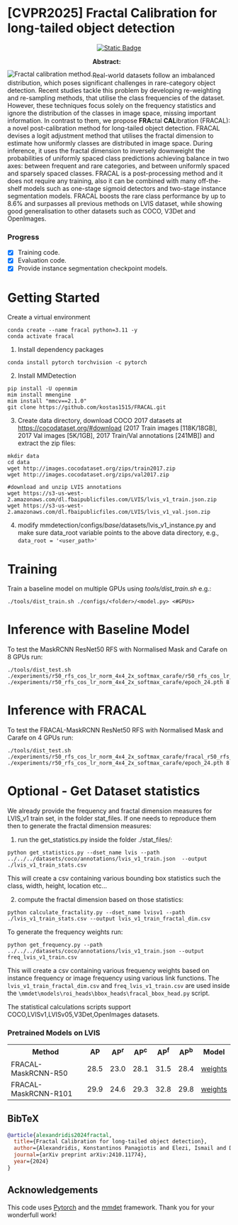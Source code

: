 <h1>[CVPR2025] Fractal Calibration for long-tailed object detection </h1>
<div align="center">
 
[![Static Badge](https://img.shields.io/badge/arxiv-2410.11774v2-blue)](https://arxiv.org/abs/2410.11774v2)
</div>
<img src="./assets/fracal_teaser.png"
     alt="Fractal calibration method."
     style="float: left;margin-top: 2em"
/>
 <b>Abstract:</b><p> Real-world datasets follow an imbalanced distribution, which poses significant challenges in rare-category object detection. Recent studies tackle this problem by developing re-weighting and re-sampling methods, that utilise the class frequencies of the dataset. However, these techniques focus solely on the frequency statistics and ignore the distribution of the classes in image space, missing important information.
In contrast to them, we propose <b>FRA</b>ctal <b>CAL</b>ibration (FRACAL): a novel post-calibration method for long-tailed object detection. FRACAL devises a logit adjustment method that utilises the fractal dimension to estimate how uniformly classes are distributed in image space. During inference, it uses the fractal dimension to inversely downweight the probabilities of uniformly spaced class predictions achieving balance in two axes: between frequent and rare categories, and between uniformly spaced and sparsely spaced classes. FRACAL is a post-processing method and it does not require any training, also it can be combined with many off-the-shelf models such as one-stage sigmoid detectors and two-stage instance segmentation models. FRACAL boosts the rare class performance by up to 8.6% and surpasses all previous methods on LVIS dataset, while showing good generalisation to other datasets such as COCO, V3Det and OpenImages.</p>


### Progress

- [x] Training code.
- [x] Evaluation code.
- [x] Provide instance segmentation checkpoint models.

<h1> Getting Started </h1>
Create a virtual environment

```
conda create --name fracal python=3.11 -y
conda activate fracal
```

1. Install dependency packages
```
conda install pytorch torchvision -c pytorch
```

2. Install MMDetection
```
pip install -U openmim
mim install mmengine
mim install "mmcv==2.1.0"
git clone https://github.com/kostas1515/FRACAL.git
```

3. Create data directory, download COCO 2017 datasets at https://cocodataset.org/#download (2017 Train images [118K/18GB], 2017 Val images [5K/1GB], 2017 Train/Val annotations [241MB]) and extract the zip files:

```
mkdir data
cd data
wget http://images.cocodataset.org/zips/train2017.zip
wget http://images.cocodataset.org/zips/val2017.zip

#download and unzip LVIS annotations
wget https://s3-us-west-2.amazonaws.com/dl.fbaipublicfiles.com/LVIS/lvis_v1_train.json.zip
wget https://s3-us-west-2.amazonaws.com/dl.fbaipublicfiles.com/LVIS/lvis_v1_val.json.zip

```

4. modify mmdetection/configs/_base_/datasets/lvis_v1_instance.py and make sure data_root variable points to the above data directory, e.g.,
```data_root = '<user_path>'```

<h1>Training </h1>
Train a baseline model on multiple GPUs using <i>tools/dist_train.sh</i> e.g.:

```
./tools/dist_train.sh ./configs/<folder>/<model.py> <#GPUs>
```

<h1>Inference with Baseline Model</h1>
To test the MaskRCNN ResNet50 RFS with Normalised Mask and Carafe on 8 GPUs run:

```
./tools/dist_test.sh ./experiments/r50_rfs_cos_lr_norm_4x4_2x_softmax_carafe/r50_rfs_cos_lr_norm_4x4_2x_softmax_carafe.py ./experiments/r50_rfs_cos_lr_norm_4x4_2x_softmax_carafe/epoch_24.pth 8
```
     
<h1>Inference with FRACAL</h1>
     
To test the FRACAL-MaskRCNN ResNet50 RFS with Normalised Mask and Carafe on 4 GPUs run:
```
./tools/dist_test.sh ./experiments/r50_rfs_cos_lr_norm_4x4_2x_softmax_carafe/fracal_r50_rfs_cos_lr_norm_4x4_2x_softmax_carafe.py ./experiments/r50_rfs_cos_lr_norm_4x4_2x_softmax_carafe/epoch_24.pth 8
```

<h1>Optional - Get Dataset statistics </h1>
We already provide the frequency and fractal dimension measures for LVIS_v1 train set, in the folder stat_files. 
If one needs to reproduce them then to generate the fractal dimension measures:

1. run the get_statistics.py inside the folder ./stat_files/:

```
python get_statistics.py --dset_name lvis --path ../../../datasets/coco/annotations/lvis_v1_train.json  --output ./lvis_v1_train_stats.csv
```

This will create a csv containing various bounding box statistics such the class, width, height, location etc...

2. compute the fractal dimension based on those statistics:
```
python calculate_fractality.py --dset_name lvisv1 --path ./lvis_v1_train_stats.csv --output lvis_v1_train_fractal_dim.csv
```

To generate the frequency weights run:
```
python get_frequency.py --path ../../../datasets/coco/annotations/lvis_v1_train.json --output freq_lvis_v1_train.csv
```

This will create a csv containing various frequency weights based on instance frequency or image frequency using various link functions. The ```lvis_v1_train_fractal_dim.csv``` and ```freq_lvis_v1_train.csv``` are used inside the ```\mmdet\models\roi_heads\bbox_heads\fracal_bbox_head.py``` script.

The statistical calculations scripts support COCO,LVISv1,LVISv05,V3Det,OpenImages datasets.


<h3>Pretrained Models on LVIS</h3>
<table style="float: center;">
    <tr>
        <th>Method</th>
        <th>AP</th>
        <th>AP<sup>r</sup></th>
        <th>AP<sup>c</sup></th>
        <th>AP<sup>f</sup></th>
        <th>AP<sup>b</sup></th>
        <th>Model</th>
    </tr>
    <tr>
        <td>FRACAL-MaskRCNN-R50</td>
        <td>28.5</td>
        <td>23.0</td>
        <td>28.1</td>
        <td>31.5</td>
        <td>28.4</td>
        <td><a href="https://drive.usercontent.google.com/download?id=1W5SAFxGrygPISX-DI905PzbjBahU1Lgk&export=download">weights</a></td>
    </tr>
    <tr>
        <td>FRACAL-MaskRCNN-R101</td>
        <td>29.9</td>
        <td>24.6</td>
        <td>29.3</td>
        <td>32.8</td>
        <td>29.8</td>
        <td><a href="https://drive.usercontent.google.com/download?id=1wWYsxIZYnqMvUYz2whRMN5KfFMC5ihF5&export=download">weights</a></td>
</table>

## BibTeX

```bibtex
@article{alexandridis2024fractal,
  title={Fractal Calibration for long-tailed object detection},
  author={Alexandridis, Konstantinos Panagiotis and Elezi, Ismail and Deng, Jiankang and Nguyen, Anh and Luo, Shan},
  journal={arXiv preprint arXiv:2410.11774},
  year={2024}
}
```

## Acknowledgements
This code uses <a href='https://pytorch.org/'>Pytorch</a> and the <a href='https://github.com/open-mmlab/mmdetection'>mmdet</a> framework. Thank you for your wonderfull work!
